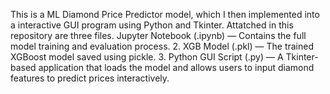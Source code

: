 This is a ML Diamond Price Predictor model, which I then implemented into a interactive GUI program using Python and Tkinter.
Attatched in this repository are three files.
Jupyter Notebook (.ipynb) — Contains the full model training and evaluation process.
2. XGB Model (.pkl) — The trained XGBoost model saved using pickle.
3. Python GUI Script (.py) — A Tkinter-based application that loads the model and allows users to input diamond features to predict prices interactively.

